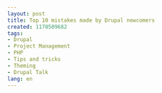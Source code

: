 ```yaml
---
layout: post
title: Top 10 mistakes made by Drupal newcomers
created: 1170509682
tags:
- Drupal
- Project Management
- PHP
- Tips and tricks
- Theming
- Drupal Talk
lang: en
---
```


